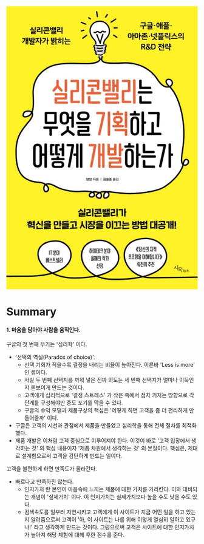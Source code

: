 <img src="./cover-img.jpeg" width="600px">

# Summary

#### 1. 마음을 담아야 사람을 움직인다.

구글의 첫 번째 무기는 '심리학' 이다.

- '선택의 역설(Paradox of choice)'.
  - 선택 기회가 적을수록 결정을 내리는 비율이 높아진다. 이른바 'Less is more' 인 셈이다.
  - 사실 두 번째 선택지를 끼워 넣은 진짜 의도는 세 번째 선택지가 얼마나 이득인지 돋보이게 만드는 것이다.
  - 고객에게 심리적으로 '결정 스트레스' 가 작은 쪽에서 점차 커지는 방향으로 각 단계를 구성해야만 중도 포기를 막을 수 있다.
  - 구글의 수익 모델과 제품구상의 핵심은 '어떻게 하면 고객을 좀 더 편리하게 만들어줄까' 이다.
- 구글은 고객의 시선과 관점에서 제품을 만들었고 심리학을 통해 전체 절차를 최적화했다.
- 제품 개발은 이처럼 고객 중심으로 이루어져야 한다. 이것이 바로 '고객 입장에서 생각하는 것' 의 핵심 내용이자 '제품 차원에서 생각하는 것' 의 본질이다. 핵심은, 제대로 설계함으로써 고객을 감탄하게 만드는 일이다.

고객을 불편하게 하면 만족도가 올라간다.

- 빠르다고 만족하진 않는다.
  - 인지가치 란 본인이 마음속에 느끼는 제품에 대한 가치를 가리킨다. 이와 대비되는 개념이 '실제가치' 이다. 이 인지가치는 실제가치보다 높을 수도 낮을 수도 있다.
  - 검색속도를 일부러 지연시키고 고객에게 이 사이트가 지금 어떤 일을 하고 있는지 알려줌으로써 고객이 '아, 이 사이트는 나를 위해 이렇게 열심히 일하고 있구나!' 라고 생각하게 만드는 것이다. 그럼으로써 고객은 사이트에 대한 인지가치가 높아져 해당 체험에 대해 후한 점수를 준다.
